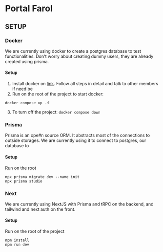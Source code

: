 # Portal Farol

## SETUP


### Docker
We are currently using docker to create a postgres database to test functionalities. Don't worry
about creating dummy users, they are already created using prisma.

#### Setup

1. Install docker on [link](https://docs.docker.com/engine/install/). Follow all steps in detail and
talk to other members if need be
2. Run on the root of the project to start docker:

```docker compose up -d```

3. To turn off the project:
```docker compose down``` 


### Prisma
Prisma is an ope#n source ORM. It abstracts most of the connections to outside storages.
We are currently using it to connect to postgres, our database to 

#### Setup
Run on the root
```
npx prisma migrate dev --name init
npx prisma studio
```

### Next
We are currently using NextJS with Prisma and tRPC on the backend, and tailwind and next auth on the front.

#### Setup
Run on the root of the project
```
npm install
npm run dev
```


